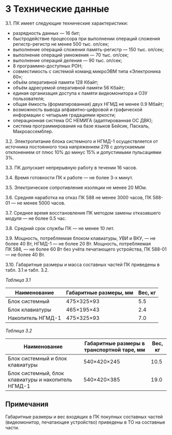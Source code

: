 # 3 Технические данные

3.1. ПК имеет следующие технические характеристики:

* разрядность данных — 16 бит;
* быстродействие процессора при выполнении операций сложения регистр-регистр
  не менее 500 тыс. оп/сек;
* выполнение операций сложения память-регистр — 150 тыс. оп/сек;
* выполнение операций умножения — 70 тыс. оп/сек;
* выполнение операций деления — 90 тыс. оп/сек;
* 8 программно-доступных РОН;
* совместимость с системой команд микроЭВМ типа «Электроника 60»;
* объём оперативной памяти 128 Кбайт;
* объём адресуемой оперативной памяти 56 Кбайт;
* единая организация доступа к памяти видеомонитора и ОЗУ пользователя;
* общая ёмкость (форматированная) двух НГМД не менее 0.9 Мбайт;
* возможность вывода алфавитно-цифровой и графической информации с четырьмя
  градациями яркости;
* операционная система ОС НЕМИГА (адаптированная ОС ДВК);
* система программирования на базе языков Бейсик, Паскаль, Макроассемблер.

3.2. Электропитание блока системного и НГМД-1 осуществляется от источника
постоянного тока напряжением 27В с допускаемым отклонением от плюс 10% до
минус 15% и допустимыми пульсациями 3%.

3.3. ПК допускает непрерывную работу в течении 16 часов.

3.4. Время готовности ПК к работе — не более 3-х минут.

3.5. Электрическое сопротивление изоляции не менее 20 МОм.

3.6. Средняя наработка на отказ ПК 588 не менее 3000 часов, ПК 588-01 — не
менее 5000 часов.

3.7. Среднее время восстановления ПК методом замены отказавшего модуля — не
более 0.5 час.

3.8. Средний срок службы ПК — не менее 10 лет.

3.9. Мощность, потребляемая блоком клавиатуры, УВИ и ВКУ, — не более 40 Вт,
НГМД-1 — не более 20 Вт. Мощность, потребляемая ПК 588, — не более 60 Вт без
учёта печатающего устройства, ПК 588-01 — не более 40 Вт.

3.10. Габаритные размеры и масса составных частей ПК приведены в табл. 3.1 и
табл. 3.2.

*Таблица 3.1*

| Наименование      | Габаритные размеры, мм | Вес, кг |
| ----------------- | ---------------------- | ------- |
| Блок системный    |       475×325×93       |   5.5   |
| Блок клавиатуры   |       465×195×43       |   2.4   |
| Накопитель НГМД-1 |       475×325×93       |   7.0   |

*Таблица 3.2*

| Наименование         | Габаритные размеры в транспортной таре, мм | Вес, кг |
| --------------------------------------------------- | ----------- | ------- |
| Блок системный и блок клавиатуры                    | 540×420×245 |  10.5   |
| Блок системный, блок клавиатуры и накопитель НГМД-1 | 540×420×385 |  19.0   |

## Примечания

Габаритные размеры и вес входящих в ПК покупных составных частей
(видеомонитор, печатающее устройство) приведены в ТО на составные части.

